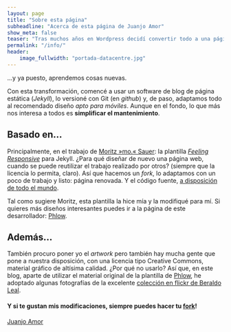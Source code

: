 ```yaml
---
layout: page
title: "Sobre esta página"
subheadline: "Acerca de esta página de Juanjo Amor"
show_meta: false
teaser: "Tras muchos años en Wordpress decidí convertir todo a una página estática. Con menos máquina todo va mucho mejor, es más seguro y ¡no hay que avisar a nadie sobre el uso de cookies!"
permalink: "/info/"
header:
    image_fullwidth: "portada-datacentre.jpg"
---
```

...y ya puesto, aprendemos cosas nuevas.

Con esta transformación, comencé a usar un software de blog de página estática (*Jekyll*), lo versioné con Git (en *github*) y, de paso, adaptamos todo al recomendado diseño *apto para móviles*. Aunque en el fondo, lo que más nos interesa a todos es **simplificar el mantenimiento**.


## Basado en...

Principalmente, en el trabajo de [Moritz »mo.« Sauer][1]: la plantilla [*Feeling Responsive*][2] para Jekyll. ¿Para qué diseñar de nuevo una página web, cuando se puede reutilizar el trabajo realizado por otros? (siempre que la licencia lo permita, claro). Así que hacemos un *fork*, lo adaptamos con un poco de trabajo y listo: página renovada. Y el código fuente, [a disposición de todo el mundo][4].

Tal como sugiere Moritz, esta plantilla la hice mía y la modifiqué para mí. Si quieres más diseños interesantes puedes ir a la página de este desarrollador: [Phlow][3].

## Además...

También procuro poner yo el *artwork* pero también hay mucha gente que pone a nuestra disposición, con una licencia tipo Creative Commons, material gráfico de altísima calidad. ¿Por qué no usarlo? Así que, en este blog, aparte de utilizar el material original de la plantilla de [Phlow][3], he adoptado algunas fotografías de la excelente [colección en flickr de Beraldo Leal][5].
 
#### Y si te gustan mis modificaciones, siempre puedes hacer tu [fork][4]!

[Juanjo Amor][6]


 [1]: http://sauer.io
 [2]: http://phlow.github.io/feeling-responsive/
 [3]: http://phlow.de/
 [4]: http://github.com/jjamor/dramor-blog/
 [5]: https://www.flickr.com/photos/beraldoleal/
 [6]: http://dramor.net/
 